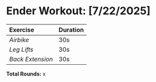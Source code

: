 # Ender Workout: [7/22/2025]
| Exercise         | Duration |
| :--------------- | :------- |
| _Airbike_        | 30s        |
| _Leg Lifts_      | 30s        |
| _Back Extension_ | 30s        |

**Total Rounds:** x
